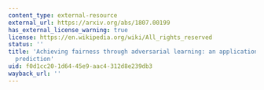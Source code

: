 ```yaml
---
content_type: external-resource
external_url: https://arxiv.org/abs/1807.00199
has_external_license_warning: true
license: https://en.wikipedia.org/wiki/All_rights_reserved
status: ''
title: 'Achieving fairness through adversarial learning: an application to recidivism
  prediction'
uid: f0d1cc20-1d64-45e9-aac4-312d8e239db3
wayback_url: ''
---
```

